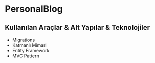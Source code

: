 # PersonalBlog
## Kullanılan Araçlar & Alt Yapılar & Teknolojiler
- Migrations
- Katmanlı Mimari
- Entity Framework
- MVC Pattern
